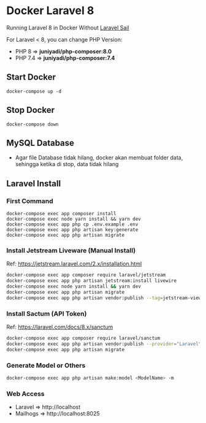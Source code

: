 # Docker Laravel 8

Running Laravel 8 in Docker Without [Laravel Sail](https://laravel.com/docs/8.x/sail)

For Laravel < 8, you can change PHP Version:

- PHP 8 => **juniyadi/php-composer:8.0**
- PHP 7.4 => **juniyadi/php-composer:7.4**

## Start Docker

```
docker-compose up -d
```

## Stop Docker

```
docker-compose down
```

## MySQL Database

- Agar file Database tidak hilang, docker akan membuat folder data, sehingga ketika di stop, data tidak hilang

## Laravel Install

### First Command

```
docker-compose exec app composer install
docker-compose exec node yarn install && yarn dev
docker-compose exec app php cp .env.example .env
docker-compose exec app php artisan key:generate
docker-compose exec app php artisan migrate
```

### Install Jetstream Liveware (Manual Install)

Ref: https://jetstream.laravel.com/2.x/installation.html

```bash
docker-compose exec app composer require laravel/jetstream
docker-compose exec app php artisan jetstream:install livewire
docker-compose exec node yarn install && yarn dev
docker-compose exec app php artisan migrate
docker-compose exec app php artisan vendor:publish --tag=jetstream-views
```

### Install Sactum (API Token)

Ref: https://laravel.com/docs/8.x/sanctum

```bash
docker-compose exec app composer require laravel/sanctum
docker-compose exec app php artisan vendor:publish --provider="Laravel\Sanctum\SanctumServiceProvider"
docker-compose exec app php artisan migrate
```

### Generate Model or Others

```bash
docker-compose exec app php artisan make:model <ModelName> -m
```

### Web Access

- Laravel => http://localhost
- Mailhogs => http://localhost:8025
